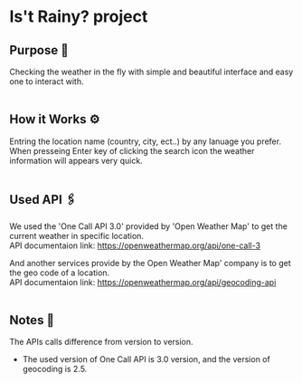 # Is't Rainy? project
## Purpose 🎯
Checking the weather in the fly with simple and beautiful interface and easy one to interact with. <br><br>

## How it Works ⚙️
Entring the location name (country, city, ect..) by any lanuage you prefer. When presseing Enter key of clicking the search icon the weather information will appears very quick. <br><br>

## Used API 🖇️
We used the 'One Call API 3.0' provided by 'Open Weather Map' to get the current weather in specific location. <br>
API documentaion link: https://openweathermap.org/api/one-call-3

And another services provide by the Open Weather Map' company is to get the geo code of a location. <br>
API documentaion link: https://openweathermap.org/api/geocoding-api <br><br>


## Notes 📝 
The APIs calls difference from version to version.
- The used version of One Call API is 3.0 version, and the version of geocoding is 2.5. <br>
